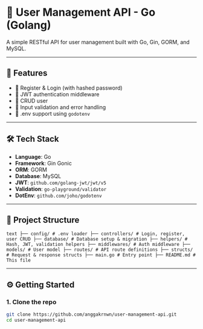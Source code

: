 # 🧠 User Management API - Go (Golang)

A simple RESTful API for user management built with Go, Gin, GORM, and MySQL.

---

## 🚀 Features

- 🔐 Register & Login (with hashed password)
- 🔑 JWT authentication middleware
- 📄 CRUD user
- 🧪 Input validation and error handling
- 🌱 .env support using `godotenv`

---

## 🛠️ Tech Stack

- **Language**: Go
- **Framework**: Gin Gonic
- **ORM**: GORM
- **Database**: MySQL
- **JWT**: `github.com/golang-jwt/jwt/v5`
- **Validation**: `go-playground/validator`
- **DotEnv**: `github.com/joho/godotenv`

---

## 📁 Project Structure

```text ├── config/ # .env loader ├── controllers/ # Login, register, user CRUD ├── database/ # Database setup & migration ├── helpers/ # Hash, JWT, validation helpers ├── middlewares/ # Auth middleware ├── models/ # User model ├── routes/ # API route definitions ├── structs/ # Request & response structs ├── main.go # Entry point ├── README.md # This file ```


---

## ⚙️ Getting Started

### 1. Clone the repo
```bash
git clone https://github.com/anggakrnwn/user-management-api.git
cd user-management-api

